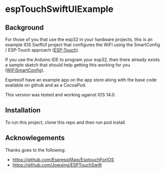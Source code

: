 # espTouchSwiftUIExample

## Background
For those of you that use the esp32 in your hardware projects, this is an example IOS SwiftUI project that configures the WiFi using the SmartConfig / ESP-Touch approach ([ESP-Touch](https://www.espressif.com/en/products/software/esp-touch/overview)).

If you use the Arduino IDE to program your esp32, then there already exists a sample sketch that should help getting this working for you ([WiFiSmartConfig](https://github.com/espressif/arduino-esp32/blob/master/libraries/WiFi/examples/WiFiSmartConfig/WiFiSmartConfig.ino)).

Espressif have an example app on the app store along with the base code available on github and as a CocoaPod.

This version was tested and working against IOS 14.0.

## Installation
To run this project, clone this repo and then run pod install.

## Acknowlegements
Thanks goes to the following:
* https://github.com/EspressifApp/EsptouchForIOS
* https://github.com/Jowsing/ESPTouchSwift
